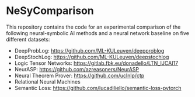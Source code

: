 # NeSyComparison
This repository contains the code for an experimental comparison of the following neural-symbolic AI methods and a neural network baseline on five different datasets:
- DeepProbLog: https://github.com/ML-KULeuven/deepproblog
- DeepStochLog: https://github.com/ML-KULeuven/deepstochlog
- Logic Tensor Networks: https://gitlab.fbk.eu/donadello/LTN_IJCAI17
- NeurASP: https://github.com/azreasoners/NeurASP
- Neural Theorem Prover: https://github.com/uclnlp/ctp
- Relational Neural Machines
- Semantic Loss: https://github.com/lucadiliello/semantic-loss-pytorch
